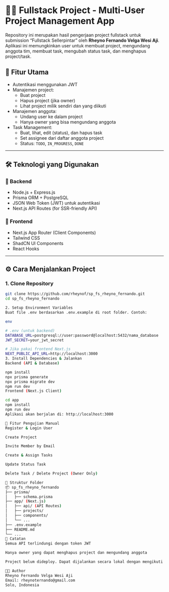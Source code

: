 # 🧑‍💻 Fullstack Project - Multi-User Project Management App

Repository ini merupakan hasil pengerjaan project fullstack untuk submission “Fullstack Sellerpintar” oleh **Rheyno Fernando Velga Wesi Aji**. Aplikasi ini memungkinkan user untuk membuat project, mengundang anggota tim, membuat task, mengubah status task, dan menghapus project/task.

## 🚀 Fitur Utama

- Autentikasi menggunakan JWT
- Manajemen project:
  - Buat project
  - Hapus project (jika owner)
  - Lihat project milik sendiri dan yang diikuti
- Manajemen anggota:
  - Undang user ke dalam project
  - Hanya owner yang bisa mengundang anggota
- Task Management:
  - Buat, lihat, edit (status), dan hapus task
  - Set assignee dari daftar anggota project
  - Status: `TODO`, `IN_PROGRESS`, `DONE`

---

## 🛠️ Teknologi yang Digunakan

### 🔧 Backend
- Node.js + Express.js
- Prisma ORM + PostgreSQL
- JSON Web Token (JWT) untuk autentikasi
- Next.js API Routes (for SSR-friendly API)

### 🎨 Frontend
- Next.js App Router (Client Components)
- Tailwind CSS
- ShadCN UI Components
- React Hooks

---

## ⚙️ Cara Menjalankan Project

### 1. Clone Repository

```bash
git clone https://github.com/rheynof/sp_fs_rheyno_fernando.git
cd sp_fs_rheyno_fernando

2. Setup Environment Variables
Buat file .env berdasarkan .env.example di root folder. Contoh:

env

# .env (untuk backend)
DATABASE_URL=postgresql://user:password@localhost:5432/nama_database
JWT_SECRET=your_jwt_secret

# Jika pakai frontend Next.js
NEXT_PUBLIC_API_URL=http://localhost:3000
3. Install Dependencies & Jalankan
Backend (API & Database)

npm install
npx prisma generate
npx prisma migrate dev
npm run dev
Frontend (Next.js Client)

cd app
npm install
npm run dev
Aplikasi akan berjalan di: http://localhost:3000

🧪 Fitur Pengujian Manual
Register & Login User

Create Project

Invite Member by Email

Create & Assign Tasks

Update Status Task

Delete Task / Delete Project (Owner Only)

📁 Struktur Folder
📦 sp_fs_rheyno_fernando
├── prisma/
│   ├── schema.prisma
├── app/ (Next.js)
│   ├── api/ (API Routes)
│   ├── projects/
│   ├── components/
│   └── ...
├── .env.example
├── README.md
└── ...
📝 Catatan
Semua API terlindungi dengan token JWT

Hanya owner yang dapat menghapus project dan mengundang anggota

Project belum dideploy. Dapat dijalankan secara lokal dengan mengikuti langkah di atas.

👨‍💻 Author
Rheyno Fernando Velga Wesi Aji
Email: rheynoternando@gmail.com
Solo, Indonesia








